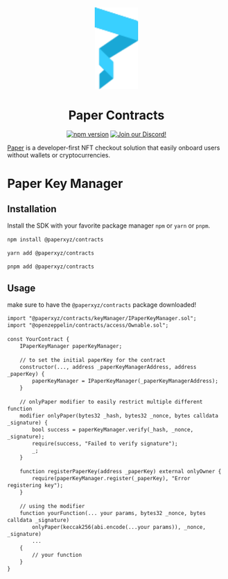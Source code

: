 <p align="center">
    <br />
    <a href="https://paper.xyz"><img src="https://raw.githubusercontent.com/paperxyz/react-client-sdk/main/assets/paper-logo.svg" width="100" alt=""/></a>
    <br />
</p>
<h1 align="center">Paper Contracts</h1>
<p align="center">
    <a href="https://www.npmjs.com/package/@paperxyz/contracts"><img src="https://img.shields.io/github/package-json/v/paperxyz/contracts?color=red&label=npm&logo=npm" alt="npm version"/></a>
    <a href="https://discord.gg/mnUa29J2Fp"><img alt="Join our Discord!" src="https://img.shields.io/discord/936354866358546453.svg?color=7289da&label=discord&logo=discord&style=flat"/></a>
</p>

[Paper](https://paper.xyz) is a developer-first NFT checkout solution that easily onboard users without wallets or cryptocurrencies.

# Paper Key Manager

## Installation

Install the SDK with your favorite package manager `npm` or `yarn` or `pnpm`.

`npm install @paperxyz/contracts`

`yarn add @paperxyz/contracts`

`pnpm add @paperxyz/contracts`

## Usage

make sure to have the `@paperxyz/contracts` package downloaded!

```solidity
import "@paperxyz/contracts/keyManager/IPaperKeyManager.sol";
import "@openzeppelin/contracts/access/Ownable.sol";

const YourContract {
    IPaperKeyManager paperKeyManager;

    // to set the initial paperKey for the contract
    constructor(..., address _paperKeyManagerAddress, address _paperKey) {
        paperKeyManager = IPaperKeyManager(_paperKeyManagerAddress);
    }

    // onlyPaper modifier to easily restrict multiple different function
    modifier onlyPaper(bytes32 _hash, bytes32 _nonce, bytes calldata _signature) {
        bool success = paperKeyManager.verify(_hash, _nonce, _signature);
        require(success, "Failed to verify signature");
        _;
    }

  	function registerPaperKey(address _paperKey) external onlyOwner {
    	require(paperKeyManager.register(_paperKey), "Error registering key");
    }
  
    // using the modifier
    function yourFunction(... your params, bytes32 _nonce, bytes calldata _signature)
        onlyPaper(keccak256(abi.encode(...your params)), _nonce, _signature)
        ...
    {
        // your function
    }
}
```
